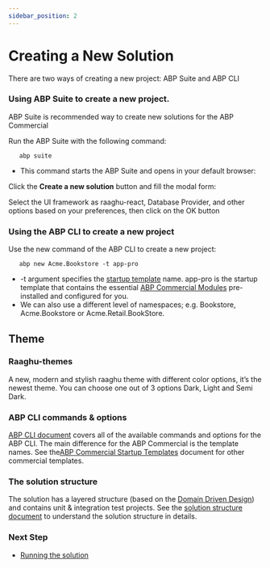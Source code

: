 ```yaml
---
sidebar_position: 2
---
```


# Creating a New Solution

There are two ways of creating a new project: ABP Suite and ABP CLI

### Using ABP Suite to create a new project.

ABP Suite is recommended way to create new solutions for the ABP Commercial

Run the ABP Suite with the following command:

```shell
   abp suite
````

* This command starts the ABP Suite and opens in your default browser:

  

Click the **Create a new solution** button and fill the modal form:



Select the UI framework as raaghu-react, Database Provider, and other options based on your preferences, then click on the OK button

### Using the ABP CLI to create a new project

Use the new command of the ABP CLI to create a new project:

```shell
   abp new Acme.Bookstore -t app-pro
```

* \-t argument specifies the [startup template](https://docs.abp.io/en/commercial/7.2/startup-templates/application/index) name. app-pro is the startup template that contains the essential [ABP Commercial Modules](https://commercial.abp.io/modules) pre-installed and configured for you.
* We can also use a different level of namespaces; e.g. Bookstore, Acme.Bookstore or Acme.Retail.BookStore.

Theme
-----

### Raaghu-themes

A new, modern and stylish raaghu theme with different color options, it’s the newest theme. You can choose one out of 3 options Dark, Light and Semi Dark.

### ABP CLI commands & options

[ABP CLI document](https://docs.abp.io/en/abp/latest/CLI) covers all of the available commands and options for the ABP CLI. The main difference for the ABP Commercial is the template names. See the[ABP Commercial Startup Templates](https://docs.abp.io/en/commercial/7.2/startup-templates/index) document for other commercial templates.

### The solution structure

The solution has a layered structure (based on the [Domain Driven Design](https://docs.abp.io/en/abp/Domain-Driven-Design)) and contains unit & integration test projects. See the [solution structure document](https://docs.abp.io/en/commercial/7.2/startup-templates/application/solution-structure) to understand the solution structure in details.

### Next Step

* [Running the solution](Getting-Started-Running-Solution.md)
